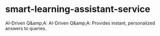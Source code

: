 # smart-learning-assistant-service
AI-Driven Q&amp;amp;A: AI-Driven Q&amp;amp;A: Provides instant, personalized answers to queries.
